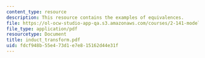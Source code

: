 ```yaml
---
content_type: resource
description: This resource contains the examples of equivalences.
file: https://ol-ocw-studio-app-qa.s3.amazonaws.com/courses/2-141-modeling-and-simulation-of-dynamic-systems-fall-2006/fdcf948b55e473d1e7e815162d44e31f_induct_transform.pdf
file_type: application/pdf
resourcetype: Document
title: induct_transform.pdf
uid: fdcf948b-55e4-73d1-e7e8-15162d44e31f
---
```

